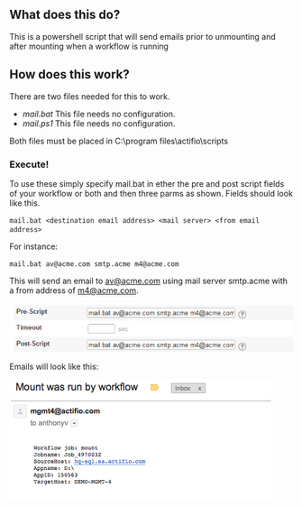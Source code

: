 ## What does this do?

This is a powershell script that will send emails prior to unmounting and after mounting when a workflow is running

## How does this work?

There are two files needed for this to work.
* _mail.bat_  This file needs no configuration.  
* _mail.ps1_  This file needs no configuration.  

Both files must be placed in C:\program files\actifio\scripts

### Execute!
To use these simply specify  mail.bat in ether the pre and post script fields of your workflow or both and then three parms as shown.  Fields should look like this.
```
mail.bat <destination email address> <mail server> <from email address>
```
For instance:
```
mail.bat av@acme.com smtp.acme m4@acme.com
```
This will send an email to av@acme.com using mail server smtp.acme with a from address of m4@acme.com.

![alt text](https://github.com/Actifio/powershell/blob/master/workflow_email_notifications/images/Workflow_three_parm.jpg)

Emails will look like this:

![alt text](https://github.com/Actifio/powershell/blob/master/workflow_email_notifications/images/Email_notification.jpg)


